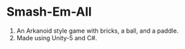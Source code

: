 # Smash-Em-All
1. An Arkanoid style game with bricks, a ball, and a paddle. 
2. Made using Unity-5 and C#.
